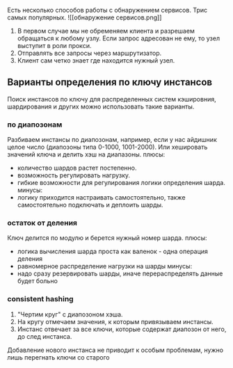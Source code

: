 Есть несколько способов работы с обнаружением сервисов. Трис самых популярных.
![[обнаружение сервисов.png]]

1. В первом случае мы не обременяем клиента и разрешаем обращаться к любому узлу. Если запрос адресован не ему, то узел выступит в роли прокси.
2. Отправлять все запросы через маршрутизатор.
3. Клиент сам четко знает где находится нужный узел.

## Варианты определения по ключу инстансов
Поиск инстансов по ключу для распределенных систем кэшировния, шардирования и других можно использовать такие варианты.

### по диапозонам
Разбиваем инстансы по диапозонам, например, если у нас айдишник целое число (диапозоны типа 0-1000, 1001-2000).  Или хешировать значений ключа и делить хэш на диапазоны.
плюсы:
 - количество шардов растет постепенно.
 - возможность регулировать нагрузку.
 - гибкие возможности для регулирования логики определения шарда.
минусы:
 - логику приходится настраивать самостоятельно, также самостоятельно подключать и деплоить шарды.
 
 ### остаток от деления
 Ключ делится по модулю и берется нужный номер шарда.
 плюсы:
  - логика вычисления шарда проста как валенок - одна операция деления
  - равномерное распределение нагрузки на шарды
 минусы:
  - надо сразу резервировать шарды, иначе перераспределять данные будет больно
 
 ### consistent hashing
1. "Чертим круг" с диапозоном хэша.
2. На кругу отмечаем значения, к которым привязываем инстансы.
3. Инстанс отвечает за все ключи, которые содержат диапозон от него, до след инстанса.

Добавление нового инстанса не приводит к особым проблемам, нужно лишь перегнать ключи со старого